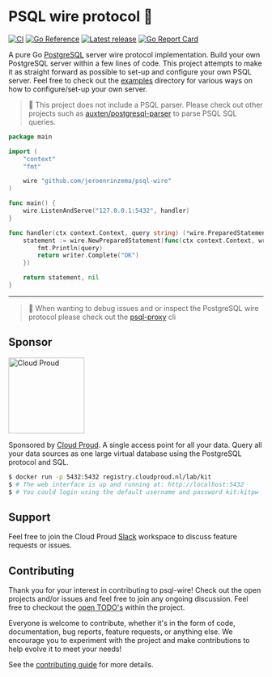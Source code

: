 # PSQL wire protocol 🔌

[![CI](https://github.com/jeroenrinzema/psql-wire/actions/workflows/build.yaml/badge.svg)](https://github.com/jeroenrinzema/psql-wire/actions/workflows/build.yaml)
[![Go Reference](https://pkg.go.dev/badge/github.com/jeroenrinzema/psql-wire.svg)](https://pkg.go.dev/github.com/jeroenrinzema/psql-wire) [![Latest release](https://img.shields.io/github/release/jeroenrinzema/psql-wire.svg)](https://github.com/jeroenrinzema/psql-wire/releases) [![Go Report Card](https://goreportcard.com/badge/github.com/jeroenrinzema/psql-wire)](https://goreportcard.com/report/github.com/jeroenrinzema/psql-wire)

A pure Go [PostgreSQL](https://www.postgresql.org/) server wire protocol implementation.
Build your own PostgreSQL server within a few lines of code.
This project attempts to make it as straight forward as possible to set-up and configure your own PSQL server.
Feel free to check out the [examples](https://github.com/jeroenrinzema/psql-wire/tree/main/examples) directory for various ways on how to configure/set-up your own server.

> 🚧 This project does not include a PSQL parser. Please check out other projects such as [auxten/postgresql-parser](https://github.com/auxten/postgresql-parser) to parse PSQL SQL queries.

```go
package main

import (
	"context"
	"fmt"

	wire "github.com/jeroenrinzema/psql-wire"
)

func main() {
	wire.ListenAndServe("127.0.0.1:5432", handler)
}

func handler(ctx context.Context, query string) (*wire.PreparedStatement, error) {
	statement := wire.NewPreparedStatement(func(ctx context.Context, writer wire.DataWriter, parameters []wire.Parameter) error {
		fmt.Println(query)
		return writer.Complete("OK")
	})

	return statement, nil
}
```

---

> 🚧 When wanting to debug issues and or inspect the PostgreSQL wire protocol please check out the [psql-proxy](https://github.com/cloudproud/psql-proxy) cli

## Sponsor

<img src="https://github.com/cloudproud/lab/assets/3440116/9a92844f-15a6-45a1-9f75-5f26b56b8ee8" width="150px" alt="Cloud Proud" /><br>

Sponsored by [Cloud Proud](https://cloudproud.nl). A single access point for all your data.
Query all your data sources as one large virtual database using the PostgreSQL protocol and SQL.

```sh
$ docker run -p 5432:5432 registry.cloudproud.nl/lab/kit
$ # The web interface is up and running at: http://localhost:5432
$ # You could login using the default username and password kit:kitpw
```

## Support

Feel free to join the Cloud Proud [Slack](https://join.slack.com/t/cloudproud/shared_invite/zt-23094hi83-MnbKFknPmPsnqnMtXUYfUg) workspace to discuss feature requests or issues.

## Contributing

Thank you for your interest in contributing to psql-wire!
Check out the open projects and/or issues and feel free to join any ongoing discussion.
Feel free to checkout the [open TODO's](https://github.com/jeroenrinzema/psql-wire/issues?q=is%3Aissue+is%3Aopen+label%3Atodo) within the project.

Everyone is welcome to contribute, whether it's in the form of code, documentation, bug reports, feature requests, or anything else. We encourage you to experiment with the project and make contributions to help evolve it to meet your needs!

See the [contributing guide](https://github.com/jeroenrinzema/psql-wire/blob/main/CONTRIBUTING.md) for more details.
